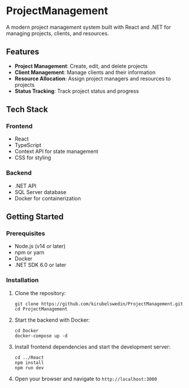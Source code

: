 # ProjectManagement

A modern project management system built with React and .NET for managing projects, clients, and resources.

## Features

- **Project Management**: Create, edit, and delete projects
- **Client Management**: Manage clients and their information
- **Resource Allocation**: Assign project managers and resources to projects
- **Status Tracking**: Track project status and progress

## Tech Stack

### Frontend

- React
- TypeScript
- Context API for state management
- CSS for styling

### Backend

- .NET API
- SQL Server database
- Docker for containerization

## Getting Started

### Prerequisites

- Node.js (v14 or later)
- npm or yarn
- Docker
- .NET SDK 6.0 or later

### Installation

1. Clone the repository:

   ```
   git clone https://github.com/kirubelswedin/ProjectManagement.git
   cd ProjectManagement
   ```

2. Start the backend with Docker:

   ```
   cd Docker
   docker-compose up -d
   ```

3. Install frontend dependencies and start the development server:

   ```
   cd ../React
   npm install
   npm run dev
   ```

4. Open your browser and navigate to `http://localhost:3000`
